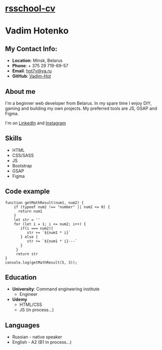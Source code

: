 # [rsschool-cv](https://vadim-hotenko-portfolio.glitch.me/)

# Vadim Hotenko

## My Contact Info:

* __Location__: Minsk, Belarus  
* __Phone__: + 375 29 719-69-57
* __Email__: hot7v@ya.ru
* __GitHub__: [Vadim-Hot](https://github.com/Vadim-Hot)

## About me

I'm a beginner web developer from Belarus. In my spare time I enjoy DIY, gaming and building my own projects. My preferred tools are JS, GSAP and Figma.

I'm on [LinkedIn](https://www.linkedin.com/in/vadim-hotenko-a0785718b) and [Instagram](https://www.instagram.com/hotenkovadim/)

## Skills
* HTML
* CSS/SASS
* JS
* Bootstrap
* GSAP
* Figma

## Code example
```
function getMathResult(num1, num2) {
    if (typeof num2 !== "number" || num2 <= 0) {
      return num1
    }
    let str = ''
    for (let i = 1; i <= num2; i++) {
       if(i === num2){
          str += `${num1 * i}`
       } else {
          str += `${num1 * i}---`
       }
     }  
     return str
}
console.log(getMathResult(5, 3));
```

## Education

* __University__: Command engineering institute
    - Engineer
* __Udemy__
    - HTML/CSS
    - JS (in process...)

## Languages

* Russian - native speaker
* English - A2 (B1 in process...)


